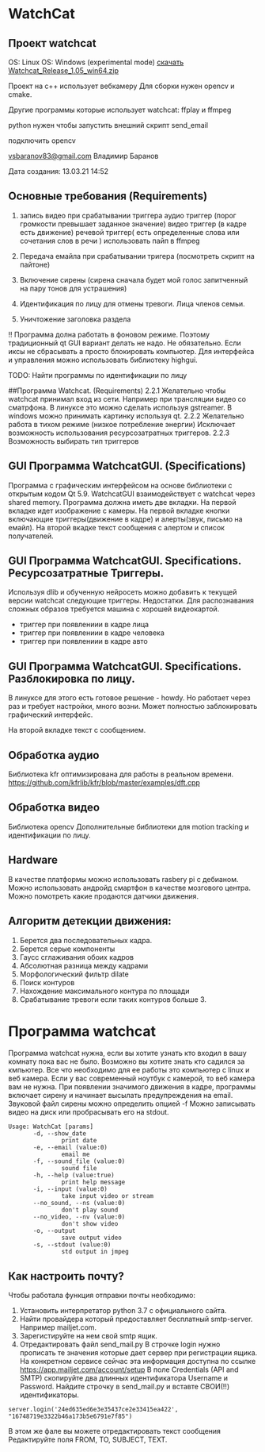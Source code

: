 # WatchCat

## Проект watchcat
OS: Linux
OS: Windows (experimental mode)
[скачать Watchcat_Release_1.05_win64.zip](https://github.com/Kvazikot/WatchCat/tags)

Проект на с++ использует вебкамеру
Для сборки нужен opencv и cmake.

Другие программы которые использует watchcat: ffplay и ffmpeg

python нужен чтобы запустить внешний скрипт send_email

подключить opencv

vsbaranov83@gmail.com Владимир Баранов

Дата создания: 13.03.21 14:52

## Основные требования (Requirements)
1. запись видео при срабатывании триггера
   аудио триггер (порог громкости превышает заданное значение)
   видео триггер (в кадре есть движение)
   речевой триггер( есть определенные слова или сочетания слов в речи )
   использовать пайп в ffmpeg

2. Передача емайла при срабатывании тригера (посмотреть скрипт на пайтоне)

3. Включение сирены (сирена сначала будет мой голос запитченный на пару тонов для устрашения)

4. Идентификация по лицу для отмены тревоги. Лица членов семьи.

5. Уничтожение заголовка раздела 

!! Программа долна работать в фоновом режиме. Поэтому традиционный qt GUI вариант делать не надо.
Не обязательно. Если иксы не сбрасывать а просто блокировать компьютер.
Для интерфейса и управления можно использовать библиотеку highgui.

TODO: Найти программы по идентификации по лицу

##Программа Watchcat. (Requirements)
2.2.1 Желательно чтобы watchcat принимал вход из сети. Например при трансляции видео со сматрфона.
В линуксе это можно сделать используя gstreamer. 
В windows можно принимать картинку используя qt. 
2.2.2 Желательно работа в тихом режиме (низкое потребление энергии)
      Исключает возможность использования ресурсозатратных триггеров.
2.2.3 Возможность выбирать тип триггеров


## GUI Программа WatchcatGUI. (Specifications)
Программа с графическим интерфейсом на основе библиотеки с открытым кодом Qt 5.9.
WatchcatGUI взаимодействует с watchcat через shared memory.
Программа должна иметь две вкладки. 
На первой вкладке идет изображение с камеры.
На первой вкладке кнопки включающие триггеры(движение в кадре) и алерты(звук, письмо на емайл).
На второй вкадке текст сообщения с алертом и список получателей.

## GUI Программа WatchcatGUI. Specifications. Ресурсозатратные Триггеры.
Используя dlib и обученную нейросеть можно добавить к текущей версии watchcat следующие триггеры.
Недостатки. Для распознавания сложных образов требуется машина с хорошей видеокартой.
* триггер при появлениии в кадре лица
* триггер при появлениии в кадре человека
* триггер при появлениии в кадре авто

## GUI Программа WatchcatGUI. Specifications. Разблокировка по лицу.
В линуксе для этого есть готовое решение - howdy.
Но работает через раз и требует настройки, много возни. Может полностью заблокировать графический интерфейс.

На второй вкладке текст с сообщением.


## Обработка аудио

Библиотека kfr оптимизирована для работы в реальном времени.
https://github.com/kfrlib/kfr/blob/master/examples/dft.cpp

## Обработка видео
Библиотека opencv 
Дополнительные библиотеки для motion tracking и идентификации по лицу.


## Hardware
В качестве платформы можно использовать rasbery pi с дебианом.
Можно использовать андройд смартфон в качестве мозгового центра.
Можно помотреть какие продаются датчики движения.


## Алгоритм детекции движения:

1. Берется два последовательных кадра.
2. Берется серые компоненты
3. Гаусс сглаживания обоих кадров
4. Абсолютная разница между кадрами
5. Морфологический фильтр dilate
6. Поиск контуров
7. Нахождение максимального контура по площади
8. Срабатывание тревоги если таких контуров больше 3.

# Программа watchcat

Программа watchcat нужна, если вы хотите узнать кто входил в вашу комнату пока вас не было.
Возможно вы хотите знать кто садился за кмпьютер.
Все что необходимо для ее работы это компьютер с linux и веб камера.
Если у вас современный ноутбук с камерой, то веб камера вам не нужна.
При появлении значимого движения в кадре, программы включает сирену
и начинает высылать предупреждения на email.
Звуковой файл сирены можно определить опцией -f
Можно записывать видео на диск или пробрасывать его на stdout.
 
```
Usage: WatchCat [params]  
       -d, --show_date
               print date
       -e, --email (value:0)
               email me
       -f, --sound_file (value:0)
               sound file
       -h, --help (value:true)
               print help message
       -i, --input (value:0)
               take input video or stream
       --no_sound, --ns (value:0)
               don't play sound
       --no_video, --nv (value:0)
               don't show video
       -o, --output
               save output video
       -s, --stdout (value:0)
               std output in jmpeg
```
## Как настроить почту?
Чтобы работала функция отправки почты необходимо: 
1. Установить интерпретатор python 3.7 с официального сайта.
2. Найти провайдера который предоставляет бесплатный smtp-server. Например mailjet.com.
3. Зарегистируйте на нем свой smtp ящик.
4. Отредактировать файл send_mail.py
В строчке login нужно прописать те значения которые дает сервер при регистрации ящика.
На конкретном сервисе сейчас эта информация доступна по ссылке https://app.mailjet.com/account/setup
В поле Credentials (API and SMTP) скопируйте два длинных идентификатора Username и Password.
Найдите строчку в send_mail.py и вставте СВОИ(!!) идентификаторы.
```
server.login('24ed635ed6e3e35437ce2e33415ea422', "16748719e3322b46a173b5e6791e7f85")
```
В этом же фале вы можете отредактировать текст сообщения
Редактируйте поля FROM, TO, SUBJECT, TEXT.

